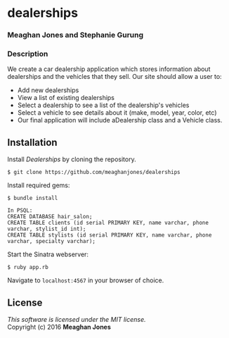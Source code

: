 # dealerships
### Meaghan Jones and Stephanie Gurung 

### Description 

We create a car dealership application which stores information about dealerships and the vehicles that they sell. Our site should allow a user to:

* Add new dealerships
* View a list of existing dealerships
* Select a dealership to see a list of the dealership's vehicles
* Select a vehicle to see details about it (make, model, year, color, etc)
* Our final application will include aDealership class and a Vehicle class. 


Installation
------------

Install *Dealerships* by cloning the repository.  
```
$ git clone https://github.com/meaghanjones/dealerships
```

Install required gems:
```
$ bundle install
```

```
In PSQL:
CREATE DATABASE hair_salon;
CREATE TABLE clients (id serial PRIMARY KEY, name varchar, phone varchar, stylist_id int);
CREATE TABLE stylists (id serial PRIMARY KEY, name varchar, phone varchar, specialty varchar);
```

Start the Sinatra webserver:
```
$ ruby app.rb
```

Navigate to `localhost:4567` in your browser of choice.

License
-------
_This software is licensed under the MIT license._<br>
Copyright (c) 2016 **Meaghan Jones**
